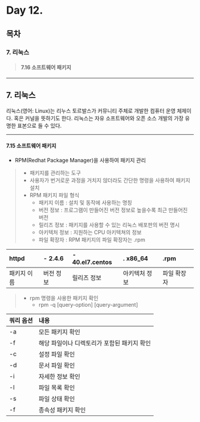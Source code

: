 # Day 12.

## 목차
 
### 7. 리눅스

> #### 7.16 소프트웨어 패키지


------------
 
 
## 7. 리눅스
 
 
리눅스(영어: Linux)는 리누스 토르발스가 커뮤니티 주체로 개발한 컴퓨터 운영 체제이다. 혹은 커널을 뜻하기도 한다. 리눅스는 자유 소프트웨어와 오픈 소스 개발의 가장 유명한 표본으로 들 수 있다.


 ------------

 
 #### 7.15 소프트웨어 패키지

* RPM(Redhat Package Manager)을 사용하여 패키지 관리
> * 패키지를 관리하는 도구
> * 사용자가 번거로운 과정을 거치지 않더라도 간단한 명령을 사용하여 패키지 설치
> * RPM 패키지 파일 형식
>   + 패키지 이름 : 설치 및 동작에 사용하는 명칭
>   + 버전 정보 : 프로그램이 만들어진 버전 정보로 높을수록 최근 만들어진 버전
>   + 릴리즈 정보 : 패키지를 사용할 수 있는 리눅스 배포판의 버전 명시
>   + 아키텍처 정보 : 지원하는 CPU 아키텍쳐의 정보
>   + 파일 확장자 : RPM 패키지의 파일 확장자는 .rpm


|httpd|- 2.4.6|- 40.el7.centos|. x86_64|.rpm|
|:---|:---|:---|:---|:---|
|패키지 이름|버전 정보|릴리즈 정보|아키텍처 정보|파일 확장자|


> * rpm 명령을 사용한 패키지 확인
>   + rpm -q [query-option] [query-argument]


|쿼리 옵션|내용|
|:---|:---|
|-a|모든 패키지 확인|
|-f|해당 파일이나 디렉토리가 포함된 패키지 확인|
|-c|설정 파일 확인|
|-d|문서 파일 확인|
|-i|자세한 정보 확인|
|-l|파일 목록 확인|
|-s|파일 상태 확인|
|-f|종속성 패키지 확인|

